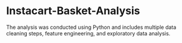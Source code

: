 # Instacart-Basket-Analysis
The analysis was conducted using Python and includes multiple data cleaning steps, feature engineering, and exploratory data analysis.
